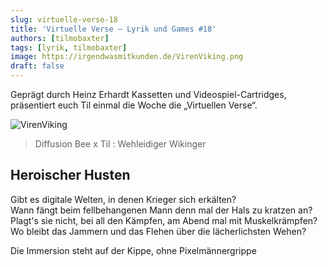 ```yaml
---
slug: virtuelle-verse-18
title: 'Virtuelle Verse – Lyrik und Games #18'
authors: [tilmobaxter]
tags: [lyrik, tilmobaxter]
image: https://irgendwasmitkunden.de/VirenViking.png
draft: false
---
```


Geprägt durch Heinz Erhardt Kassetten und Videospiel-Cartridges, präsentiert euch Til einmal die Woche die „Virtuellen Verse“.
<!--truncate-->

![VirenViking](https://irgendwasmitkunden.de/VirenViking.png)
> Diffusion Bee x Til : Wehleidiger Wikinger

## Heroischer Husten

Gibt es digitale Welten, in denen Krieger sich erkälten?  
Wann fängt beim fellbehangenen Mann denn mal der Hals zu kratzen an?  
Plagt's sie nicht, bei all den Kämpfen, am Abend mal mit Muskelkrämpfen?   
Wo bleibt das Jammern und das Flehen über die lächerlichsten Wehen?  

Die Immersion steht auf der Kippe, ohne Pixelmännergrippe  